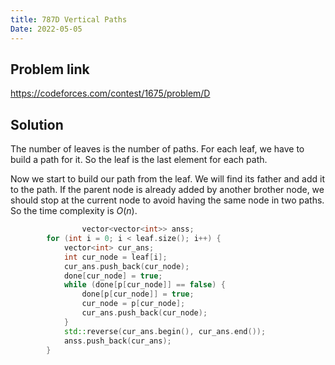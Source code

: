 ```yaml
---
title: 787D Vertical Paths
Date: 2022-05-05
---
```


## Problem link

https://codeforces.com/contest/1675/problem/D

## Solution

The number of leaves is the number of paths. For each leaf, we have to build a path for it. So the leaf is the last element for each path. 

Now we start to build our path from the leaf. We will find its father and add it to the path. If the parent node is already added by another brother node, we should stop at the current node to avoid having the same node in two paths. So the time complexity is $O(n)$.

```cpp
				vector<vector<int>> anss;
        for (int i = 0; i < leaf.size(); i++) {
            vector<int> cur_ans;
            int cur_node = leaf[i];
            cur_ans.push_back(cur_node);
            done[cur_node] = true;
            while (done[p[cur_node]] == false) {
                done[p[cur_node]] = true;
                cur_node = p[cur_node];
                cur_ans.push_back(cur_node);
            }
            std::reverse(cur_ans.begin(), cur_ans.end());
            anss.push_back(cur_ans);
        }
```

